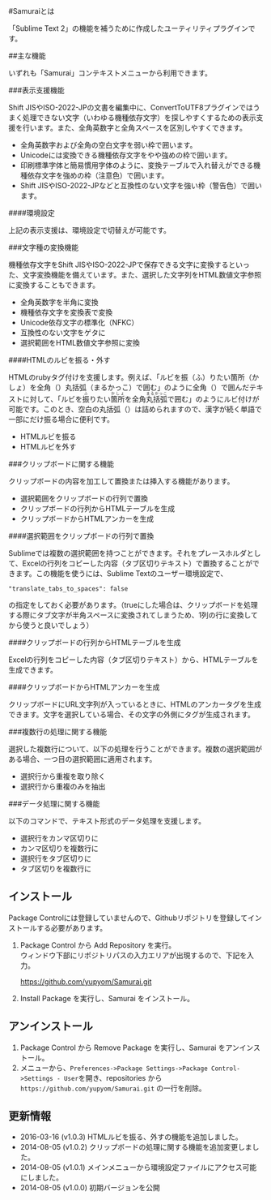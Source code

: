 #Samuraiとは

「Sublime Text 2」の機能を補うために作成したユーティリティプラグインです。

##主な機能

いずれも「Samurai」コンテキストメニューから利用できます。

###表示支援機能

Shift JISやISO-2022-JPの文書を編集中に、ConvertToUTF8プラグインではうまく処理できない文字（いわゆる機種依存文字）を探しやすくするための表示支援を行います。また、全角英数字と全角スペースを区別しやすくできます。

- 全角英数字および全角の空白文字を弱い枠で囲います。
- Unicodeには変換できる機種依存文字をやや強めの枠で囲います。
- 印刷標準字体と簡易慣用字体のように、変換テーブルで入れ替えができる機種依存文字を強めの枠（注意色）で囲います。
- Shift JISやISO-2022-JPなどと互換性のない文字を強い枠（警告色）で囲います。

####環境設定

上記の表示支援は、環境設定で切替えが可能です。

###文字種の変換機能

機種依存文字をShift JISやISO-2022-JPで保存できる文字に変換するといった、文字変換機能を備えています。また、選択した文字列をHTML数値文字参照に変換することもできます。

- 全角英数字を半角に変換
- 機種依存文字を変換表で変換
- Unicode依存文字の標準化（NFKC）
- 互換性のない文字をゲタに
- 選択範囲をHTML数値文字参照に変換

####HTMLのルビを振る・外す

HTMLのrubyタグ付けを支援します。例えば、「ルビを振（ふ）りたい箇所（かしょ）を全角（）丸括弧（まるかっこ）で囲む」のように全角（）で囲んだテキストに対して、「ルビを<ruby>振<rt>ふ</rt></ruby>りたい<ruby>箇所<rt>かしょ</rt></ruby>を全角<ruby>丸括弧<rt>まるかっこ</rt></ruby>で囲む」のようにルビ付けが可能です。このとき、空白の丸括弧（）は詰められますので、漢字が続く単語で一部にだけ振る場合に便利です。

- HTMLルビを振る
- HTMLルビを外す

###クリップボードに関する機能

クリップボードの内容を加工して置換または挿入する機能があります。

- 選択範囲をクリップボードの行列で置換
- クリップボードの行列からHTMLテーブルを生成
- クリップボードからHTMLアンカーを生成

####選択範囲をクリップボードの行列で置換

Sublimeでは複数の選択範囲を持つことができます。それをプレースホルダとして、Excelの行列をコピーした内容（タブ区切りテキスト）で置換することができます。この機能を使うには、Sublime Textのユーザー環境設定で、

```javascript:
"translate_tabs_to_spaces": false
```

の指定をしておく必要があります。（trueにした場合は、クリップボードを処理する際にタブ文字が半角スペースに変換されてしまうため、1列の行に変換してから使うと良いでしょう）

####クリップボードの行列からHTMLテーブルを生成

Excelの行列をコピーした内容（タブ区切りテキスト）から、HTMLテーブルを生成できます。

####クリップボードからHTMLアンカーを生成

クリップボードにURL文字列が入っているときに、HTMLのアンカータグを生成できます。文字を選択している場合、その文字の外側にタグが生成されます。

###複数行の処理に関する機能

選択した複数行について、以下の処理を行うことができます。複数の選択範囲がある場合、一つ目の選択範囲に適用されます。

- 選択行から重複を取り除く
- 選択行から重複のみを抽出

###データ処理に関する機能

以下のコマンドで、テキスト形式のデータ処理を支援します。

- 選択行をカンマ区切りに
- カンマ区切りを複数行に
- 選択行をタブ区切りに
- タブ区切りを複数行に


## インストール

Package Controlには登録していませんので、Githubリポジトリを登録してインストールする必要があります。

1. Package Control から Add Repository を実行。  
ウィンドウ下部にリポジトリパスの入力エリアが出現するので、下記を入力。  

    https://github.com/yupyom/Samurai.git

2. Install Package を実行し、Samurai をインストール。

## アンインストール

1. Package Control から Remove Package を実行し、Samurai をアンインストール。  
2. メニューから、`Preferences->Package Settings->Package Control->Settings - User`を開き、repositories から `https://github.com/yupyom/Samurai.git` の一行を削除。

## 更新情報
- 2016-03-16 (v1.0.3)
HTMLルビを振る、外すの機能を追加しました。
- 2014-08-05 (v1.0.2)
クリップボードの処理に関する機能を追加変更しました。
- 2014-08-05 (v1.0.1)
メインメニューから環境設定ファイルにアクセス可能にしました。
- 2014-08-05 (v1.0.0)
初期バージョンを公開
